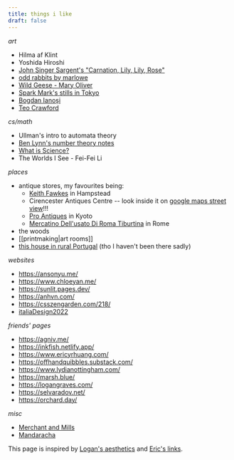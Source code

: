 ```yaml
---
title: things i like
draft: false
---
```

 _art_
- Hilma af Klint
- Yoshida Hiroshi
- [John Singer Sargent's "Carnation, Lily, Lily, Rose"](https://www.tate.org.uk/art/artworks/sargent-carnation-lily-lily-rose-n01615)
- [odd rabbits by marlowe](https://oddrabbits.art/)
- [Wild Geese - Mary Oliver](http://www.phys.unm.edu/~tw/fas/yits/archive/oliver_wildgeese.html)
- [Spark Mark's stills in Tokyo](https://www.spark-mark.com/laboratory/stills-in-tokyo)
- [Bogdan Ianoși](https://www.instagram.com/lightistic?utm_source=ig_web_button_share_sheet&igsh=ZDNlZDc0MzIxNw==)
- [Teo Crawford](https://www.teocrawford.com/)

_cs/math_
- Ullman's intro to automata theory
- [Ben Lynn's number theory notes](https://crypto.stanford.edu/pbc/notes/numbertheory/)
- [What is Science?](http://www.feynman.com/science/what-is-science/)
- The Worlds I See - Fei-Fei Li

*places*
- antique stores, my favourites being:
	- [Keith Fawkes](https://theshopkeepers.com/shops/keith-fawkes/) in Hampstead
	- Cirencester Antiques Centre -- look inside it on [google maps street view](https://www.google.com/maps/place/Cirencester+Antiques+Centre/@51.7172588,-1.966854,3a,75y,283.01h,93.3t/data=!3m8!1e1!3m6!1sAF1QipMbwQJMjfvGwLN39pzdPViJmvV0LsLHlN1wWD8-!2e10!3e11!6s%2F%2Flh5.ggpht.com%2Fp%2FAF1QipMbwQJMjfvGwLN39pzdPViJmvV0LsLHlN1wWD8-%3Dw900-h600-k-no-pi-3.304400385810453-ya283.0091192182362-ro0-fo100!7i10000!8i5000!4m18!1m8!3m7!1s0x487115afa8458813:0x196dab064c0b7638!2sCirencester+Antiques+Centre!8m2!3d51.7172238!4d-1.9669768!10e5!16s%2Fg%2F1tmqqt7v!3m8!1s0x487115afa8458813:0x196dab064c0b7638!8m2!3d51.7172238!4d-1.9669768!10e5!14m1!1BCgIgARICCAI!16s%2Fg%2F1tmqqt7v?entry=ttu&g_ep=EgoyMDI0MTExMS4wIKXMDSoASAFQAw%3D%3D)!!!
	- [Pro Antiques](https://proantiquescom.jp/) in Kyoto
	- [Mercatino Dell'usato Di Roma Tiburtina](https://maps.app.goo.gl/CXfrJaxrRFeWnffV7) in Rome
- the woods
- [[printmaking|art rooms]]
- [this house in rural Portugal](https://www.houseandgarden.co.uk/gallery/rustic-retreat-unspoilt-portugal-caroline-irving) (tho I haven't been there sadly)

*websites*
- https://ansonyu.me/
- https://www.chloeyan.me/
- https://sunlit.pages.dev/
- https://anhvn.com/
- https://csszengarden.com/218/
- [italiaDesign2022](https://2022.sfuitaliadesign.com/)

*friends' pages*
- https://agniv.me/
- https://inkfish.netlify.app/
- https://www.ericyrhuang.com/
- https://offhandquibbles.substack.com/
- https://www.lydianottingham.com/
- https://marsh.blue/
- https://logangraves.com/
- https://selvaradov.net/
- https://orchard.day/

*misc*
- [Merchant and Mills](https://merchantandmills.com/uk/)
- [Mandaracha](https://www.mandaracha.com/)

This page is inspired by [Logan's aesthetics](https://logangraves.com/aesthetics) and [Eric's links](https://www.ericyrhuang.com/links/).
